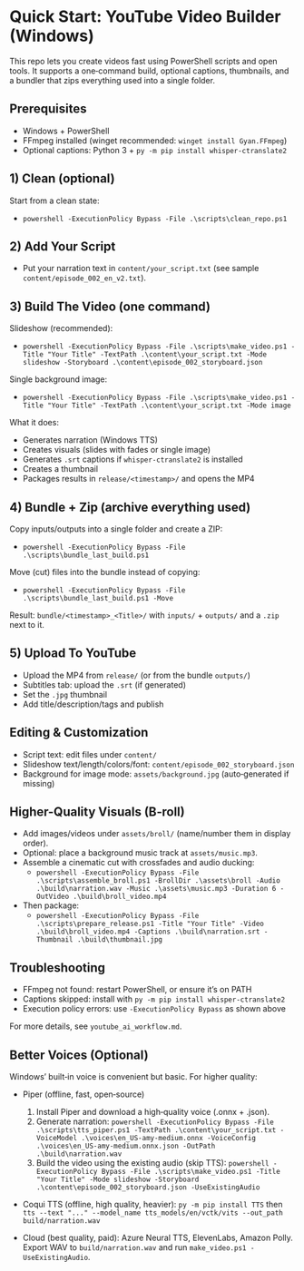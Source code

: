 # Quick Start: YouTube Video Builder (Windows)

This repo lets you create videos fast using PowerShell scripts and open tools. It supports a one‑command build, optional captions, thumbnails, and a bundler that zips everything used into a single folder.

## Prerequisites
- Windows + PowerShell
- FFmpeg installed (winget recommended: `winget install Gyan.FFmpeg`)
- Optional captions: Python 3 + `py -m pip install whisper-ctranslate2`

## 1) Clean (optional)
Start from a clean state:
- `powershell -ExecutionPolicy Bypass -File .\scripts\clean_repo.ps1`

## 2) Add Your Script
- Put your narration text in `content/your_script.txt` (see sample `content/episode_002_en_v2.txt`).

## 3) Build The Video (one command)
Slideshow (recommended):
- `powershell -ExecutionPolicy Bypass -File .\scripts\make_video.ps1 -Title "Your Title" -TextPath .\content\your_script.txt -Mode slideshow -Storyboard .\content\episode_002_storyboard.json`

Single background image:
- `powershell -ExecutionPolicy Bypass -File .\scripts\make_video.ps1 -Title "Your Title" -TextPath .\content\your_script.txt -Mode image`

What it does:
- Generates narration (Windows TTS)
- Creates visuals (slides with fades or single image)
- Generates `.srt` captions if `whisper-ctranslate2` is installed
- Creates a thumbnail
- Packages results in `release/<timestamp>/` and opens the MP4

## 4) Bundle + Zip (archive everything used)
Copy inputs/outputs into a single folder and create a ZIP:
- `powershell -ExecutionPolicy Bypass -File .\scripts\bundle_last_build.ps1`

Move (cut) files into the bundle instead of copying:
- `powershell -ExecutionPolicy Bypass -File .\scripts\bundle_last_build.ps1 -Move`

Result: `bundle/<timestamp>_<Title>/` with `inputs/` + `outputs/` and a `.zip` next to it.

## 5) Upload To YouTube
- Upload the MP4 from `release/` (or from the bundle `outputs/`)
- Subtitles tab: upload the `.srt` (if generated)
- Set the `.jpg` thumbnail
- Add title/description/tags and publish

## Editing & Customization
- Script text: edit files under `content/`
- Slideshow text/length/colors/font: `content/episode_002_storyboard.json`
- Background for image mode: `assets/background.jpg` (auto‑generated if missing)

## Higher-Quality Visuals (B‑roll)
- Add images/videos under `assets/broll/` (name/number them in display order).
- Optional: place a background music track at `assets/music.mp3`.
- Assemble a cinematic cut with crossfades and audio ducking:
  - `powershell -ExecutionPolicy Bypass -File .\scripts\assemble_broll.ps1 -BrollDir .\assets\broll -Audio .\build\narration.wav -Music .\assets\music.mp3 -Duration 6 -OutVideo .\build\broll_video.mp4`
- Then package:
  - `powershell -ExecutionPolicy Bypass -File .\scripts\prepare_release.ps1 -Title "Your Title" -Video .\build\broll_video.mp4 -Captions .\build\narration.srt -Thumbnail .\build\thumbnail.jpg`

## Troubleshooting
- FFmpeg not found: restart PowerShell, or ensure it’s on PATH
- Captions skipped: install with `py -m pip install whisper-ctranslate2`
- Execution policy errors: use `-ExecutionPolicy Bypass` as shown above

For more details, see `youtube_ai_workflow.md`.

## Better Voices (Optional)
Windows’ built‑in voice is convenient but basic. For higher quality:

- Piper (offline, fast, open‑source)
  1) Install Piper and download a high‑quality voice (.onnx + .json).
  2) Generate narration:
     `powershell -ExecutionPolicy Bypass -File .\scripts\tts_piper.ps1 -TextPath .\content\your_script.txt -VoiceModel .\voices\en_US-amy-medium.onnx -VoiceConfig .\voices\en_US-amy-medium.onnx.json -OutPath .\build\narration.wav`
  3) Build the video using the existing audio (skip TTS):
     `powershell -ExecutionPolicy Bypass -File .\scripts\make_video.ps1 -Title "Your Title" -Mode slideshow -Storyboard .\content\episode_002_storyboard.json -UseExistingAudio`

- Coqui TTS (offline, high quality, heavier):
  `py -m pip install TTS` then `tts --text "..." --model_name tts_models/en/vctk/vits --out_path build/narration.wav`

- Cloud (best quality, paid): Azure Neural TTS, ElevenLabs, Amazon Polly. Export WAV to `build/narration.wav` and run `make_video.ps1 -UseExistingAudio`.
